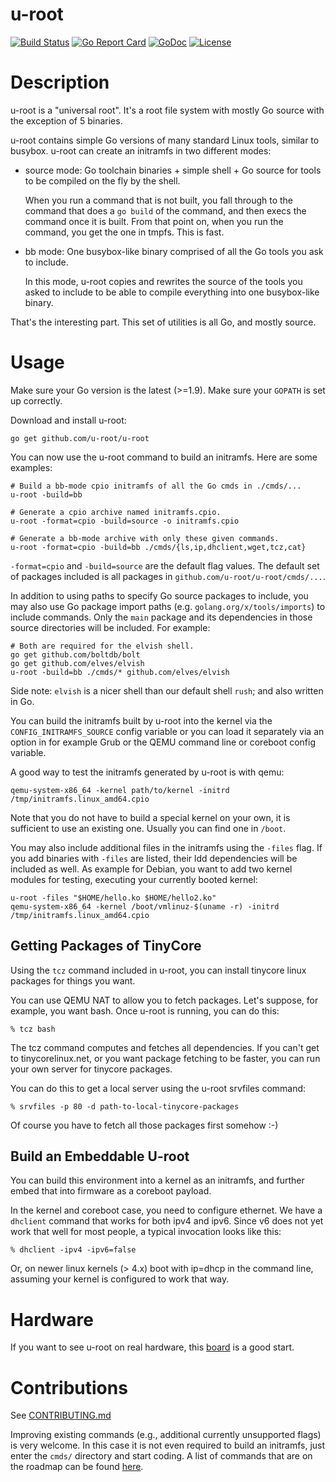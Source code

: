 u-root
======

[![Build Status](https://travis-ci.org/u-root/u-root.svg?branch=master)](https://travis-ci.org/u-root/u-root) [![Go Report Card](https://goreportcard.com/badge/github.com/u-root/u-root)](https://goreportcard.com/report/github.com/u-root/u-root) [![GoDoc](https://godoc.org/github.com/u-root/u-root?status.svg)](https://godoc.org/github.com/u-root/u-root) [![License](https://img.shields.io/badge/License-BSD%203--Clause-blue.svg)](https://github.com/u-root/u-root/blob/master/LICENSE)

# Description

u-root is a "universal root". It's a root file system with mostly Go source with the exception of 5 binaries.

u-root contains simple Go versions of many standard Linux tools, similar to
busybox. u-root can create an initramfs in two different modes:

 * source mode: Go toolchain binaries + simple shell + Go source for tools to be
                compiled on the fly by the shell.

   When you run a command that is not built, you fall through to the command
   that does a `go build` of the command, and then execs the command once it is
   built. From that point on, when you run the command, you get the one in
   tmpfs. This is fast.

 * bb mode: One busybox-like binary comprised of all the Go tools you ask to
            include.

   In this mode, u-root copies and rewrites the source of the tools you asked to
   include to be able to compile everything into one busybox-like binary.

That's the interesting part. This set of utilities is all Go, and mostly source.

# Usage

Make sure your Go version is the latest (>=1.9). Make sure your `GOPATH` is set
up correctly.

Download and install u-root:

```shell
go get github.com/u-root/u-root
```

You can now use the u-root command to build an initramfs. Here are some
examples:

```shell
# Build a bb-mode cpio initramfs of all the Go cmds in ./cmds/...
u-root -build=bb

# Generate a cpio archive named initramfs.cpio.
u-root -format=cpio -build=source -o initramfs.cpio

# Generate a bb-mode archive with only these given commands.
u-root -format=cpio -build=bb ./cmds/{ls,ip,dhclient,wget,tcz,cat}
```

`-format=cpio` and `-build=source` are the default flag values. The default
set of packages included is all packages in `github.com/u-root/u-root/cmds/...`.

In addition to using paths to specify Go source packages to include, you may
also use Go package import paths (e.g. `golang.org/x/tools/imports`) to include
commands. Only the `main` package and its dependencies in those source
directories will be included. For example:

```shell
# Both are required for the elvish shell.
go get github.com/boltdb/bolt
go get github.com/elves/elvish
u-root -build=bb ./cmds/* github.com/elves/elvish
```

Side note: `elvish` is a nicer shell than our default shell `rush`; and also
written in Go.

You can build the initramfs built by u-root into the kernel via the
`CONFIG_INITRAMFS_SOURCE` config variable or you can load it separately via an
option in for example Grub or the QEMU command line or coreboot config variable.

A good way to test the initramfs generated by u-root is with qemu:

```shell
qemu-system-x86_64 -kernel path/to/kernel -initrd /tmp/initramfs.linux_amd64.cpio
```

Note that you do not have to build a special kernel on your own, it is
sufficient to use an existing one. Usually you can find one in `/boot`.

You may also include additional files in the initramfs using the `-files` flag.
If you add binaries with `-files` are listed, their ldd dependencies will be
included as well. As example for Debian, you want to add two kernel modules for
testing, executing your currently booted kernel:

```shell
u-root -files "$HOME/hello.ko $HOME/hello2.ko"
qemu-system-x86_64 -kernel /boot/vmlinuz-$(uname -r) -initrd /tmp/initramfs.linux_amd64.cpio
```

## Getting Packages of TinyCore

Using the `tcz` command included in u-root, you can install tinycore linux
packages for things you want.

You can use QEMU NAT to allow you to fetch packages. Let's suppose, for
example, you want bash. Once u-root is running, you can do this:

```shell
% tcz bash
```

The tcz command computes and fetches all dependencies. If you can't get to
tinycorelinux.net, or you want package fetching to be faster, you can run your
own server for tinycore packages.

You can do this to get a local server using the u-root srvfiles command:

```shell
% srvfiles -p 80 -d path-to-local-tinycore-packages
```

Of course you have to fetch all those packages first somehow :-)

## Build an Embeddable U-root

You can build this environment into a kernel as an initramfs, and further
embed that into firmware as a coreboot payload.

In the kernel and coreboot case, you need to configure ethernet. We have a
`dhclient` command that works for both ipv4 and ipv6. Since v6 does not yet work
that well for most people, a typical invocation looks like this:

```shell
% dhclient -ipv4 -ipv6=false
```

Or, on newer linux kernels (> 4.x) boot with ip=dhcp in the command line,
assuming your kernel is configured to work that way.

# Hardware

If you want to see u-root on real hardware, this
[board](https://www.pcengines.ch/apu2.htm) is a good start.

# Contributions

See [CONTRIBUTING.md](CONTRIBUTING.md)

Improving existing commands (e.g., additional currently unsupported flags) is
very welcome. In this case it is not even required to build an initramfs, just
enter the `cmds/` directory and start coding. A list of commands that are on
the roadmap can be found [here](roadmap.md).
